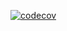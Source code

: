 [![codecov](https://codecov.io/gh/kobiburnley/tsla-util/branch/master/graph/badge.svg)](https://codecov.io/gh/kobiburnley/tsla-util)
